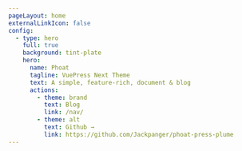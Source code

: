 ```yaml
---
pageLayout: home
externalLinkIcon: false
config:
  - type: hero
    full: true
    background: tint-plate
    hero:
      name: Phoat
      tagline: VuePress Next Theme
      text: A simple, feature-rich, document & blog
      actions:
        - theme: brand
          text: Blog
          link: /nav/
        - theme: alt
          text: Github →
          link: https://github.com/Jackpanger/phoat-press-plume
---
```

